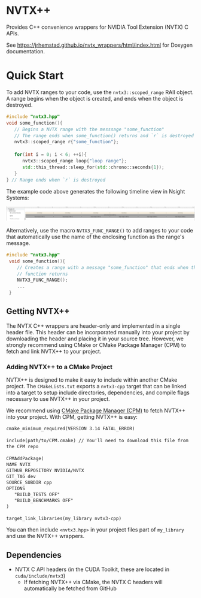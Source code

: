# NVTX++

Provides C++ convenience wrappers for NVIDIA Tool Extension (NVTX) C APIs. 

See https://jrhemstad.github.io/nvtx_wrappers/html/index.html for Doxygen documentation.

  # Quick Start
 
  To add NVTX ranges to your code, use the `nvtx3::scoped_range` RAII object. A
  range begins when the object is created, and ends when the object is
  destroyed.
 
  ```c++
  #include "nvtx3.hpp"
  void some_function(){
     // Begins a NVTX range with the messsage "some_function"
     // The range ends when some_function() returns and `r` is destroyed
     nvtx3::scoped_range r{"some_function"};
  
     for(int i = 0; i < 6; ++i){
        nvtx3::scoped_range loop{"loop range"};
        std::this_thread::sleep_for(std::chrono::seconds{1});
     }
  } // Range ends when `r` is destroyed
  ```

  The example code above generates the following timeline view in Nsight Systems:

  ![alt text](https://raw.githubusercontent.com/jrhemstad/nvtx_wrappers/master/docs/example_range.png "Example NVTX Ranges")
  
  Alternatively, use the macro `NVTX3_FUNC_RANGE()` to add
  ranges to your code that automatically use the name of the enclosing function
  as the range's message.
 
 ```c++
 #include "nvtx3.hpp"
  void some_function(){
     // Creates a range with a message "some_function" that ends when the enclosing
     // function returns
     NVTX3_FUNC_RANGE();
     ...
  }
  ```

  ## Getting NVTX++

  The NVTX C++ wrappers are header-only and implemented in a single header file.
  This header can be incorporated manually into your project by downloading the header and placing it in your source tree. 
  However, we strongly recommend using CMake or CMake Package Manager (CPM) to fetch and link NVTX++ to your project.

  ### Adding NVTX++ to a CMake Project

  NVTX++ is designed to make it easy to include within another CMake project. 
  The `CMakeLists.txt` exports a `nvtx3-cpp` target that can be linked into a target to setup include directories, dependencies, and compile flags necessary to use NVTX++ in your project.

  We recommend using [CMake Package Manager (CPM)](https://github.com/cpm-cmake/CPM.cmake#adding-cpm) to fetch NVTX++ into your project. With CPM, getting NVTX++ is easy:

  ```
  cmake_minimum_required(VERSION 3.14 FATAL_ERROR)

  include(path/to/CPM.cmake) // You'll need to download this file from the CPM repo

  CPMAddPackage(
  NAME NVTX
  GITHUB_REPOSITORY NVIDIA/NVTX
  GIT_TAG dev
  SOURCE_SUBDIR cpp
  OPTIONS
     "BUILD_TESTS OFF"
     "BUILD_BENCHMARKS OFF"
)

target_link_libraries(my_library nvtx3-cpp)
```

You can then include `<nvtx3.hpp>` in your project files part of `my_library` and use the NVTX++ wrappers.


  ## Dependencies
  - NVTX C API headers (in the CUDA Toolkit, these are located in `cuda/include/nvtx3`)
     - If fetching NVTX++ via CMake, the NVTX C headers will automatically be fetched from GitHub

